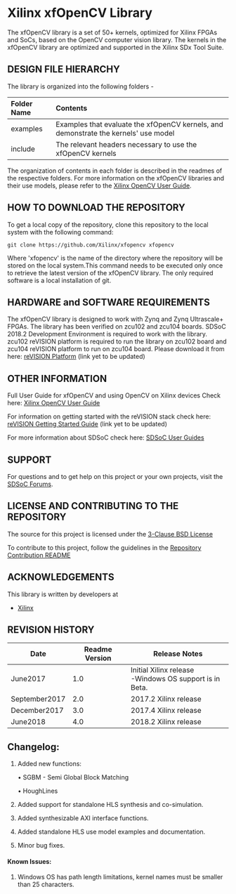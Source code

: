 Xilinx xfOpenCV Library
======================
The xfOpenCV library is a set of 50+ kernels, optimized for Xilinx FPGAs and SoCs, based on the OpenCV computer vision library. The kernels in the xfOpenCV library are optimized and supported in the Xilinx SDx Tool Suite.

## DESIGN FILE HIERARCHY
The library is organized into the following folders -

| Folder Name | Contents |
| :------------- | :------------- |
| examples | Examples that evaluate the xfOpenCV kernels, and demonstrate the kernels' use model |
| include | The relevant headers necessary to use the xfOpenCV kernels |

The organization of contents in each folder is described in the readmes of the respective folders.
For more information on the xfOpenCV libraries and their use models, please refer to the [Xilinx OpenCV User Guide][].

## HOW TO DOWNLOAD THE REPOSITORY
To get a local copy of the repository, clone this repository to the local system with the following command:
```
git clone https://github.com/Xilinx/xfopencv xfopencv
```
Where 'xfopencv' is the name of the directory where the repository will be stored on the local system.This command needs to be executed only once to retrieve the latest version of the xfOpenCV library. The only required software is a local installation of git.

## HARDWARE and SOFTWARE REQUIREMENTS
The xfOpenCV library is designed to work with Zynq and Zynq Ultrascale+ FPGAs. The library has been verified on zcu102 and zcu104 boards.
SDSoC 2018.2 Development Environment is required to work with the library.
zcu102 reVISION platform is required to run the library on zcu102 board and zcu104 reVISION platform to run on zcu104 board. Please download it from here: [reVISION Platform] (link yet to be updated)

## OTHER INFORMATION
Full User Guide for xfOpenCV and using OpenCV on Xilinx devices Check here:
[Xilinx OpenCV User Guide][]

For information on getting started with the reVISION stack check here:
[reVISION Getting Started Guide] (link yet to be updated)

For more information about SDSoC check here:
[SDSoC User Guides][]

## SUPPORT
For questions and to get help on this project or your own projects, visit the [SDSoC Forums][].

## LICENSE AND CONTRIBUTING TO THE REPOSITORY
The source for this project is licensed under the [3-Clause BSD License][]

To contribute to this project, follow the guidelines in the [Repository Contribution README][]

## ACKNOWLEDGEMENTS
This library is written by developers at
- [Xilinx](http://www.xilinx.com)

## REVISION HISTORY

Date      | Readme Version | Release Notes
--------  |----------------|-------------------------
June2017  | 1.0            | Initial Xilinx release <br> -Windows OS support is in Beta.
September2017  | 2.0            | 2017.2 Xilinx release <br>
December2017  | 3.0            | 2017.4 Xilinx release <br>
June2018  | 4.0            | 2018.2 Xilinx release <br>

## Changelog:
1. Added new functions:

    • SGBM - Semi Global Block Matching

    • HoughLines

2. Added support for standalone HLS synthesis and co-simulation.

3. Added synthesizable AXI interface functions.

4. Added standalone HLS use model examples and documentation.

5. Minor bug fixes.

#### Known Issues:
1. Windows OS has path length limitations, kernel names must be smaller than 25 characters.


[reVISION Getting Started Guide]: http://www.wiki.xilinx.com/reVISION+Getting+Started+Guide
[reVISION Platform]: https://www.xilinx.com/member/forms/download/design-license-xef.html?akdm=1&filename=zcu102-rv-ss-2017-4.zip
[SDSoC Forums]: https://forums.xilinx.com/t5/SDSoC-Development-Environment/bd-p/sdsoc
[SDSoC User Guides]: https://www.xilinx.com/support/documentation/sw_manuals/xilinx2018_2/ug1027-sdsoc-user-guide.pdf
[3-Clause BSD License]: LICENSE.txt
[Repository Contribution README]: CONTRIBUTING.md
[Xilinx OpenCV User Guide]: https://www.xilinx.com/support/documentation/sw_manuals/xilinx2018_2/ug1233-xilinx-opencv-user-guide.pdf
